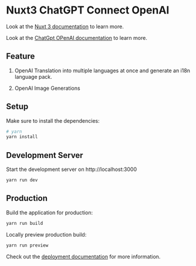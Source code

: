 # Nuxt3 ChatGPT Connect OpenAI 
Look at the [Nuxt 3 documentation](https://nuxt.com/docs/getting-started/introduction) to learn more.

Look at the [ChatGpt OPenAI documentation](https://platform.openai.com/account/api-keys) to learn more.

## Feature

1. OpenAI Translation into multiple languages at once and generate an i18n language pack.

2. OpenAI Image Generations

## Setup

Make sure to install the dependencies:

```bash
# yarn
yarn install
```

## Development Server

Start the development server on http://localhost:3000

```bash
yarn run dev
```

## Production

Build the application for production:

```bash
yarn run build
```

Locally preview production build:

```bash
yarn run preview
```

Check out the [deployment documentation](https://nuxt.com/docs/getting-started/deployment) for more information.
